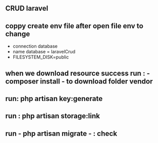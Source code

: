 ## CRUD laravel
## coppy create env file after open file env to change
-    connection database
-    name database = laravelCrud
-   FILESYSTEM_DISK=public
## when we download resource success run : - composer install - to download folder vendor
## run: php artisan key:generate
## run : php artisan storage:link 
## run - php artisan migrate - : check 